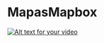 # MapasMapbox

[![Alt text for your video]( https://img.youtube.com/vi/sOoM0J8z3Sk/0.jpg)]( https://www.youtube.com/watch?v=sOoM0J8z3Sk&feature=youtu.be)
